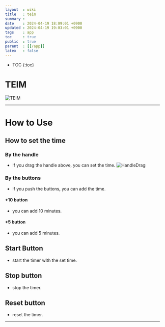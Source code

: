 ```yaml
---
layout  : wiki
title   : teim
summary : 
date    : 2024-04-19 18:09:01 +0900
updated : 2024-04-19 19:03:01 +0900
tags    : app
toc     : true
public  : true
parent  : [[/app]] 
latex   : false
---
```

* TOC
{:toc}

# TEIM
![TEIM](https://github.com/gxdxt/gxdxt.github.io/assets/69609972/81aa1c85-7f27-467b-a608-173e32842bb5)
***
# How to Use
## How to set the time
### By the handle

- If you drag the handle above, you can set the time.
![HandleDrag](https://github.com/gxdxt/gxdxt.github.io/assets/69609972/fcbf638b-8456-4a98-a121-bf128ebfd916)

### By the buttons
- If you push the buttons, you can add the time.

#### +10 button
- you can add 10 minutes.

#### +5 button
- you can add 5 minutes.

## Start Button
- start the timer with the set time.

## Stop button
- stop the timer.

## Reset button
- reset the timer.


***

